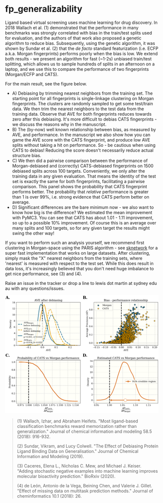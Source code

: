 # fp_generalizability

Ligand based virtual screening uses machine learning for drug discovery. In 2018 Wallach et al. (1) demonstrated that the performance in many benchmarks was strongly correlated with bias in the train/test splits used for evaluation, and the authors of that work also proposed a genetic algorithm to reduce bias. Subsequently, using the genetic algorithm, it was shown by Sundar et al. (2) that the _de facto_ standard featurization (i.e. ECFP a.k.a. Morgan fingerprints) performs poorly when the bias is low. We extend both results - we present an algorithm for fast (~1-2s) unbiased train/test splitting, which allows us to sample hundreds of splits in an afternoon on a laptop, and we use this to compare the performance of two fingerprints (Morgan/ECFP and CATS). 



For the main result, see the figure below. 
- A) Debiasing by trimming nearest neighbors from the training set. The starting point for all fingerprints is single-linkage clustering on Morgan fingerprints. The clusters are randomly sampled to get some test/train data. We then trim the nearest neighbors to the test data from the training data. Observe that AVE for both fingerprints reduces towards zero after this debiasing. It's more difficult to debias CATS fingerprints - we discuss the reasons why in the manuscript. 
- B) The (by-now) well known relationship between bias, as measured by AVE, and performance. In the manuscript we also show how you can game the AVE score with the CATS fingerprint, and produce low AVE splits without taking a hit on performance. So - be cautious when using CATS to debias! Reducing the score doesn't necessarily reduce actual structure bias. 
- C) We then did a pairwise comparison between the performance of Morgan-debiased and (correctly) CATS-debiased fingerprints on 1500 debiased splits across 100 targets. Conveniently, we only alter the training data in any given evaluation. That means the identity of the test set is exactly the same for both fingerprints, facilitating a pairwise comparison. This panel shows the probability that CATS fingerprint performs better. The probability that _relative_ performance is greater than 1 is over 99%, i.e. strong evidence that CATS perform better on average. 
- D) Significant differences are the bare minimum now - we also want to know how big is the difference? We estimated the mean improvement with PyMC3. You can see that CATS has about 1.01 - 1.11 improvement, so up to a possible 10% improvement. Of course this is an average over many splits and 100 targets, so for any given target the results might swing the other way! 


If you want to perform such an analysis yourself, we recommend first clustering in Morgan-space using the PARIS algorithm - see [sknetwork](https://scikit-network.readthedocs.io/en/latest/) for a super fast implementation that works on large datasets. After clustering, simply mask the "X" nearest neighbors from the training sets, where 'nearest' is measured with respect to the test set.  While this does result in data loss, it's increasingly believed that you don't need huge imbalance to get nice performance, see (3) and (4). 

Raise an issue in the tracker or drop a line to lewis dot martin at sydney edu au with any questions/issues. 




![result](./code/processed_data/graph_fp_comparison/comparison.png)







>(1) Wallach, Izhar, and Abraham Heifets. "Most ligand-based classification benchmarks reward memorization rather than generalization." Journal of chemical information and modeling 58.5 (2018): 916-932.
>
>(2) Sundar, Vikram, and Lucy Colwell. "The Effect of Debiasing Protein Ligand Binding Data on Generalisation." Journal of Chemical Information and Modeling (2019).
>
>(3) Caceres, Elena L., Nicholas C. Mew, and Michael J. Keiser. "Adding stochastic negative examples into machine learning improves molecular bioactivity prediction." BioRxiv (2020).
>
>(4) de León, Antonio de la Vega, Beining Chen, and Valerie J. Gillet. "Effect of missing data on multitask prediction methods." Journal of cheminformatics 10.1 (2018): 26.


